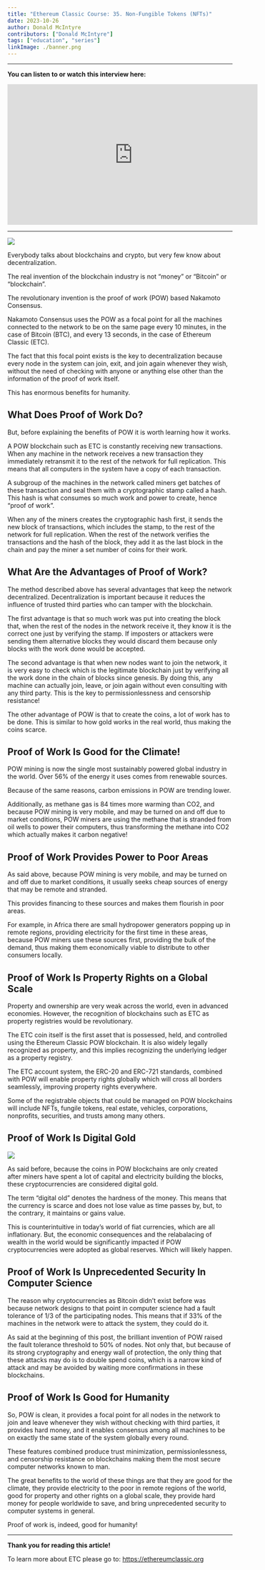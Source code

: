 ```yaml
---
title: "Ethereum Classic Course: 35. Non-Fungible Tokens (NFTs)"
date: 2023-10-26
author: Donald McIntyre
contributors: ["Donald McIntyre"]
tags: ["education", "series"]
linkImage: ./banner.png
---
```


---
**You can listen to or watch this interview here:**

<iframe width="560" height="315" src="https://www.youtube.com/embed/4SxRr3IFDZo?si=-X-Icy-ecgqZLKoh" title="YouTube video player" frameborder="0" allow="accelerometer; autoplay; clipboard-write; encrypted-media; gyroscope; picture-in-picture; web-share" allowfullscreen></iframe>

---

![](banner.png)

Everybody talks about blockchains and crypto, but very few know about decentralization.

The real invention of the blockchain industry is not “money” or “Bitcoin” or “blockchain”.

The revolutionary invention is the proof of work (POW) based Nakamoto Consensus. 

Nakamoto Consensus uses the POW as a focal point for all the machines connected to the network to be on the same page every 10 minutes, in the case of Bitcoin (BTC), and every 13 seconds, in the case of Ethereum Classic (ETC).

The fact that this focal point exists is the key to decentralization because every node in the system can join, exit, and join again whenever they wish, without the need of checking with anyone or anything else other than the information of the proof of work itself.

This has enormous benefits for humanity.

## What Does Proof of Work Do?

But, before explaining the benefits of POW it is worth learning how it works.

A POW blockchain such as ETC is constantly receiving new transactions. When any machine in the network receives a new transaction they immediately retransmit it to the rest of the network for full replication. This means that all computers in the system have a copy of each transaction.

A subgroup of the machines in the network called miners get batches of these transaction and seal them with a cryptographic stamp called a hash. This hash is what consumes so much work and power to create, hence “proof of work”. 

When any of the miners creates the cryptographic hash first, it sends the new block of transactions, which includes the stamp, to the rest of the network for full replication. When the rest of the network verifies the transactions and the hash of the block, they add it as the last block in the chain and pay the miner a set number of coins for their work.

## What Are the Advantages of Proof of Work?

The method described above has several advantages that keep the network decentralized. Decentralization is important because it reduces the influence of trusted third parties who can tamper with the blockchain.

The first advantage is that so much work was put into creating the block that, when the rest of the nodes in the network receive it, they know it is the correct one just by verifying the stamp. If imposters or attackers were sending them alternative blocks they would discard them because only blocks with the work done would be accepted.

The second advantage is that when new nodes want to join the network, it is very easy to check which is the legitimate blockchain just by verifying all the work done in the chain of blocks since genesis. By doing this, any machine can actually join, leave, or join again without even consulting with any third party. This is the key to permissionlessness and censorship resistance!

The other advantage of POW is that to create the coins, a lot of work has to be done. This is similar to how gold works in the real world, thus making the coins scarce.

## Proof of Work Is Good for the Climate!

POW mining is now the single most sustainably powered global industry in the world. Over 56% of the energy it uses comes from renewable sources. 

Because of the same reasons, carbon emissions in POW are trending lower.

Additionally, as methane gas is 84 times more warming than CO2, and because POW mining is very mobile, and may be turned on and off due to market conditions, POW miners are using the methane that is stranded from oil wells to power their computers, thus transforming the methane into CO2 which actually makes it carbon negative!

## Proof of Work Provides Power to Poor Areas

As said above, because POW mining is very mobile, and may be turned on and off due to market conditions, it usually seeks cheap sources of energy that may be remote and stranded. 

This provides financing to these sources and makes them flourish in poor areas. 

For example, in Africa there are small hydropower generators popping up in remote regions, providing electricity for the first time in these areas, because POW miners use these sources first, providing the bulk of the demand, thus making them economically viable to distribute to other consumers locally.

## Proof of Work Is Property Rights on a Global Scale

Property and ownership are very weak across the world, even in advanced economies. However, the recognition of blockchains such as ETC as property registries would be revolutionary.

The ETC coin itself is the first asset that is possessed, held, and controlled using the Ethereum Classic POW blockchain. It is also widely legally recognized as property, and this implies recognizing the underlying ledger as a property registry.

The ETC account system, the ERC-20 and ERC-721 standards, combined with POW will enable property rights globally which will cross all borders seamlessly, improving property rights everywhere.

Some of the registrable objects that could be managed on POW blockchains will include NFTs, fungile tokens, real estate, vehicles, corporations, nonprofits, securities, and trusts among many others.

## Proof of Work Is Digital Gold

![](./1.png)

As said before, because the coins in POW blockchains are only created after miners have spent a lot of capital and electricity building the blocks, these cryptocurrencies are considered digital gold.

The term “digital old” denotes the hardness of the money. This means that the currency is scarce and does not lose value as time passes by, but, to the contrary, it maintains or gains value.

This is counterintuitive in today’s world of fiat currencies, which are all inflationary. But, the economic consequences and the relabalacing of wealth in the world would be significantly impacted if POW cryptocurrencies were adopted as global reserves. Which will likely happen.

## Proof of Work Is Unprecedented Security In Computer Science

The reason why cryptocurrencies as Bitcoin didn’t exist before was because network designs to that point in computer science had a fault tolerance of 1/3 of the participating nodes. This means that if 33% of the machines in the network were to attack the system, they could do it.

As said at the beginning of this post, the brilliant invention of POW raised the fault tolerance threshold to 50% of nodes. Not only that, but because of its strong cryptography and energy wall of protection, the only thing that these attacks may do is to double spend coins, which is a narrow kind of attack and may be avoided by waiting more confirmations in these blockchains.

## Proof of Work Is Good for Humanity

So, POW is clean, it provides a focal point for all nodes in the network to join and leave whenever they wish without checking with third parties, it provides hard money, and it enables consensus among all machines to be on exactly the same state of the system globally every round.

These features combined produce trust minimization, permissionlessness, and censorship resistance on blockchains making them the most secure computer networks known to man.

The great benefits to the world of these things are that they are good for the climate, they provide electricity to the poor in remote regions of the world, good for property and other rights on a global scale, they provide hard money for people worldwide to save, and bring unprecedented security to computer systems in general.

Proof of work is, indeed, good for humanity!

---

**Thank you for reading this article!**

To learn more about ETC please go to: https://ethereumclassic.org
